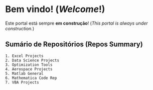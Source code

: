 # Bem vindo! (*Welcome*!)
Este portal está sempre **em construção**! (*This portal is always under construction.*)
## Sumário de Repositórios (Repos Summary)
	1. Excel Projects
	2. Data Science Projects
	3. Optimization Tools
	4. Aerospace Projects
	5. Matlab General
	6. Mathematica Code Rep
	7. VBA Projects
